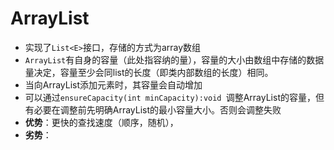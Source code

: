 # ArrayList
- 实现了`List<E>`接口，存储的方式为array数组
- `ArrayList`有自身的容量（此处指容纳的量），容量的大小由数组中存储的数据量决定，容量至少会同list的长度（即类内部数组的长度）相同。
- 当向ArrayList添加元素时，其容量会自动增加
- 可以通过`ensureCapacity(int minCapacity):void `调整ArrayList的容量，但有必要在调整前先明确ArrayList的最小容量大小。否则会调整失败
- **优势**：更快的查找速度（顺序，随机），
- **劣势**：